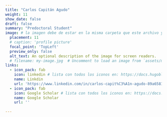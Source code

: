```yaml
---
title: "Carlos Capitán Agudo"
weight: 11
show_date: false
draft: false
summary: "Predoctoral Student"
image: # la imagen debe de estar en la misma carpeta que este archivo y debe de llamarse avatar.*, o usar el atributo filename para especificar el nombre de la imagen
  placement: 11
  # caption: 'profile picture'
  focal_point: 'TopLeft'
  preview_only: false
  alt_text: An optional description of the image for screen readers.
  # filename: my-image.jpg  # Uncomment to load an image from `assets/media/` instead.
links:
  - icon_pack: fab
    icon: linkedin # lista con todos los iconos en: https://docs.hugoblox.com/tutorial/resume/step-2/#skills
    name: Linkdin 
    url: 'https://www.linkedin.com/in/carlos-capit%C3%A1n-agudo-89a65815a/'
  - icon_pack: fab
    icon: Google Scholar # lista con todos los iconos en: https://docs.hugoblox.com/tutorial/resume/step-2/#skills
    name: Google Scholar 
    url: ''
  
---
```


